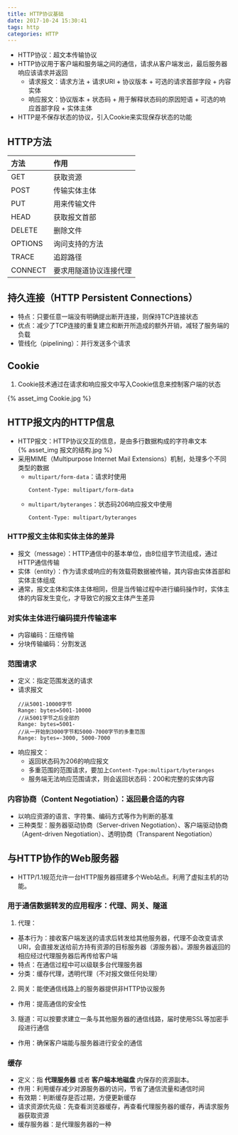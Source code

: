 ```yaml
---
title: HTTP协议基础
date: 2017-10-24 15:30:41
tags: http
categories: HTTP
---
```

* HTTP协议：超文本传输协议
* HTTP协议用于客户端和服务端之间的通信，请求从客户端发出，最后服务器响应该请求并返回
  - 请求报文：请求方法 + 请求URI + 协议版本 + 可选的请求首部字段 + 内容实体
  - 响应报文：协议版本 + 状态码 + 用于解释状态码的原因短语 + 可选的响应首部字段 + 实体主体
* HTTP是不保存状态的协议，引入Cookie来实现保存状态的功能

## HTTP方法
|方法|作用|
|:--|:--|
|GET|获取资源|
|POST|传输实体主体|
|PUT|用来传输文件|
|HEAD|获取报文首部|
|DELETE|删除文件|
|OPTIONS|询问支持的方法|
|TRACE|追踪路径|
|CONNECT|要求用隧道协议连接代理|

## 持久连接（HTTP Persistent Connections）
* 特点：只要任意一端没有明确提出断开连接，则保持TCP连接状态
* 优点：减少了TCP连接的重复建立和断开所造成的额外开销，减轻了服务端的负载
* 管线化（pipelining）：并行发送多个请求

## Cookie
1. Cookie技术通过在请求和响应报文中写入Cookie信息来控制客户端的状态
<div style="width:500px">
{% asset_img Cookie.jpg %}
</div>

## HTTP报文内的HTTP信息
* HTTP报文：HTTP协议交互的信息，是由多行数据构成的字符串文本
  <div style="width:500px">
  {% asset_img 报文的结构.jpg %}
  </div>
* 采用MIME（Multipurpose Internet Mail Extensions）机制，处理多个不同类型的数据
  - `multipart/form-data`：请求时使用
    ```
    Content-Type: multipart/form-data
    ```
  - `multipart/byteranges`：状态码206响应报文中使用
    ```
    Content-Type: multipart/byteranges
    ```

### HTTP报文主体和实体主体的差异
* 报文（message）：HTTP通信中的基本单位，由8位组字节流组成，通过HTTP通信传输
* 实体（entity）：作为请求或响应的有效载荷数据被传输，其内容由实体首部和实体主体组成
* 通常，报文主体和实体主体相同，但是当传输过程中进行编码操作时，实体主体的内容发生变化，才导致它的报文主体产生差异

### 对实体主体进行编码提升传输速率
* 内容编码：压缩传输
* 分块传输编码：分割发送

### 范围请求
* 定义：指定范围发送的请求
* 请求报文
  ```
  //从5001-10000字节
  Range: bytes=5001-10000
  //从5001字节之后全部的
  Range: bytes=5001-
  //从一开始到3000字节和5000-7000字节的多重范围
  Range: bytes=-3000, 5000-7000
  ```
* 响应报文：
  - 返回状态码为206的响应报文
  - 多重范围的范围请求，要加上`Content-Type:multipart/byteranges`
  - 服务端无法响应范围请求，则会返回状态码：200和完整的实体内容

### 内容协商（Content Negotiation）：返回最合适的内容
* 以响应资源的语言、字符集、编码方式等作为判断的基准
* 三种类型：服务器驱动协商（Server-driven Negotiation）、客户端驱动协商（Agent-driven Negotiation）、透明协商（Transparent Negotiation）

## 与HTTP协作的Web服务器
* HTTP/1.1规范允许一台HTTP服务器搭建多个Web站点。利用了虚拟主机的功能。

### 用于通信数据转发的应用程序：代理、网关、隧道
1. 代理：
  * 基本行为：接收客户端发送的请求后转发给其他服务器，代理不会改变请求URI，会直接发送给前方持有资源的目标服务器（源服务器）。源服务器返回的相应经过代理服务器后再传给客户端
  * 特点：在通信过程中可以级联多台代理服务器
  * 分类：缓存代理，透明代理（不对报文做任何处理）
2. 网关：能使通信线路上的服务器提供非HTTP协议服务
  * 作用：提高通信的安全性
3. 隧道：可以按要求建立一条与其他服务器的通信线路，届时使用SSL等加密手段进行通信
  * 作用：确保客户端能与服务器进行安全的通信

### 缓存
* 定义：指 **代理服务器** 或者 **客户端本地磁盘** 内保存的资源副本。
* 作用：利用缓存减少对源服务器的访问，节省了通信流量和通信时间
* 有效期：判断缓存是否过期，方便更新缓存
* 请求资源优先级：先查看浏览器缓存，再查看代理服务器的缓存，再请求服务器获取资源
* 缓存服务器：是代理服务器的一种
